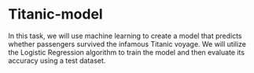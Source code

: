 # Titanic-model
In this task, we will use machine learning to create a model that predicts whether passengers survived the infamous Titanic voyage. We will utilize the Logistic Regression algorithm to train the model and then evaluate its accuracy using a test dataset.
